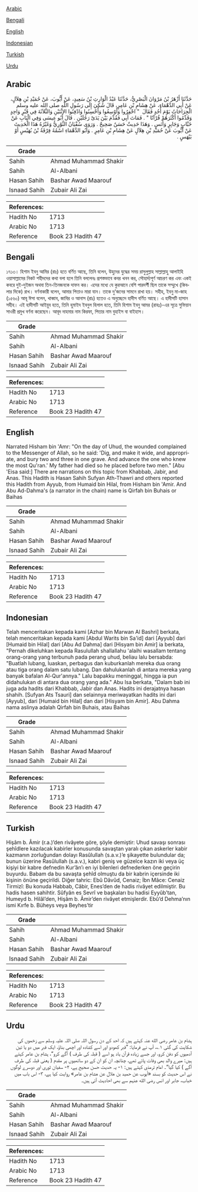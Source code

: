 [Arabic](#arabic)

[Bengali](#bengali)

[English](#english)

[Indonesian](#indonesian)

[Turkish](#turkish)

[Urdu](#urdu)

## Arabic


<div dir="rtl" lang="ar" style={{fontSize:'larger',backgroundColor:'#f8f9fa',padding:20}}>
حَدَّثَنَا أَزْهَرُ بْنُ مَرْوَانَ الْبَصْرِيُّ، حَدَّثَنَا عَبْدُ الْوَارِثِ بْنُ سَعِيدٍ، عَنْ أَيُّوبَ، عَنْ حُمَيْدِ بْنِ هِلاَلٍ، عَنْ أَبِي الدَّهْمَاءِ، عَنْ هِشَامِ بْنِ عَامِرٍ، قَالَ شُكِيَ إِلَى رَسُولِ اللَّهِ صلى الله عليه وسلم الْجِرَاحَاتُ يَوْمَ أُحُدٍ فَقَالَ ‏ "‏ احْفِرُوا وَأَوْسِعُوا وَأَحْسِنُوا وَادْفِنُوا الاِثْنَيْنِ وَالثَّلاَثَةَ فِي قَبْرٍ وَاحِدٍ وَقَدِّمُوا أَكْثَرَهُمْ قُرْآنًا ‏"‏ ‏.‏ فَمَاتَ أَبِي فَقُدِّمَ بَيْنَ يَدَىْ رَجُلَيْنِ ‏.‏ قَالَ أَبُو عِيسَى وَفِي الْبَابِ عَنْ خَبَّابٍ وَجَابِرٍ وَأَنَسٍ ‏.‏ وَهَذَا حَدِيثٌ حَسَنٌ صَحِيحٌ ‏.‏ وَرَوَى سُفْيَانُ الثَّوْرِيُّ وَغَيْرُهُ هَذَا الْحَدِيثَ عَنْ أَيُّوبَ عَنْ حُمَيْدِ بْنِ هِلاَلٍ عَنْ هِشَامِ بْنِ عَامِرٍ ‏.‏ وَأَبُو الدَّهْمَاءِ اسْمُهُ قِرْفَةُ بْنُ بُهَيْسٍ أَوْ بَيْهَسٍ ‏.‏
</div>
<div style={{backgroundColor:'#f8f9fa',padding:20, marginBottom: 10}}><table> <thead> <tr> <th>Grade</th> <th></th> </tr> </thead> <tbody> <tr><td>Sahih</td><td>Ahmad Muhammad Shakir</td></tr><tr><td>Sahih</td><td>Al-Albani</td></tr><tr><td>Hasan Sahih</td><td>Bashar Awad Maarouf</td></tr><tr><td>Isnaad Sahih</td><td>Zubair Ali Zai</td></tr></tbody></table><table> <thead> <tr> <th>References:</th> <th></th> </tr> </thead> <tbody><tr><td>Hadith No</td><td>1713</td></tr><tr><td>Arabic No</td><td>1713</td></tr><tr><td>Reference</td><td>Book 23 Hadith 47</td></tr></tbody></table></div>

## Bengali


<div dir="ltr" lang="bn" style={{fontSize:'larger',backgroundColor:'#f8f9fa',padding:20}}>
১৭১৩। হিশাম ইবনু আমির (রাঃ) হতে বর্ণিত আছে, তিনি বলেন, উহুদের যুদ্ধের সময় রাসুলুল্লাহ সাল্লাল্লাহু আলাইহি ওয়াসাল্লামের নিকট শহীদদের কথা বলা হলে তিনি বললেনঃ প্রশস্তভাবে কবর খনন কর, সৌহার্দ্যপূর্ণ আচরণ কর এবং একই কবরে দুই-দুইজন অথবা তিন-তিনজনকে দাফন কর। এদের মধ্যে যে কুরআনে বেশি পারদর্শী ছিল তাকে সম্মুখে (কিবলার দিকে) রাখ। বর্ণনাকারী বলেন, আমার পিতাও মারা যান। তাকে দু'জনের সামনে রাখা হয়। সহীহ, ইবনু মা-জাহ (১৫৬০) আবূ ঈসা বলেন, খাব্বাব, জাবির ও আনাস (রাঃ) হতেও এ অনুচ্ছেদে হাদীস বর্ণিত আছে। এ হাদীসটি হাসান সহীহ। এই হাদীসটি আইয়ুব হতে, তিনি হুমাইদ ইবনুল হিলাল হতে, তিনি হিশাম ইবনু আমর (রাহঃ)-এর সূত্রে সুফিয়ান সাওরী প্রমুখ বর্ণনা করেছেন। আবূদ দাহমার নাম কিরফা, পিতার নাম বুহাইস বা বাইহাস।
</div>
<div style={{backgroundColor:'#f8f9fa',padding:20, marginBottom: 10}}><table> <thead> <tr> <th>Grade</th> <th></th> </tr> </thead> <tbody> <tr><td>Sahih</td><td>Ahmad Muhammad Shakir</td></tr><tr><td>Sahih</td><td>Al-Albani</td></tr><tr><td>Hasan Sahih</td><td>Bashar Awad Maarouf</td></tr><tr><td>Isnaad Sahih</td><td>Zubair Ali Zai</td></tr></tbody></table><table> <thead> <tr> <th>References:</th> <th></th> </tr> </thead> <tbody><tr><td>Hadith No</td><td>1713</td></tr><tr><td>Arabic No</td><td>1713</td></tr><tr><td>Reference</td><td>Book 23 Hadith 47</td></tr></tbody></table></div>

## English


<div dir="ltr" lang="en" style={{fontSize:'larger',backgroundColor:'#f8f9fa',padding:20}}>
Narrated Hisham bin 'Amr: "On the day of Uhud, the wounded complained to the Messenger of Allah, so he said: 'Dig, and make it wide, and appropriate, and bury two and three in one grave. And advance the one who knew the most Qu'ran.' My father had died so he placed before two men." [Abu 'Eisa said:] There are narrations on this topic from Khabbab, Jabir, and Anas. This Hadith is Hasan Sahih Sufyan Ath-Thawri and others reported this Hadith from Ayyub, from Humaid bin Hilal, from Hisham bin 'Amir. And Abu Ad-Dahma's (a narrator in the chain) name is Qirfah bin Buhais or Baihas
</div>
<div style={{backgroundColor:'#f8f9fa',padding:20, marginBottom: 10}}><table> <thead> <tr> <th>Grade</th> <th></th> </tr> </thead> <tbody> <tr><td>Sahih</td><td>Ahmad Muhammad Shakir</td></tr><tr><td>Sahih</td><td>Al-Albani</td></tr><tr><td>Hasan Sahih</td><td>Bashar Awad Maarouf</td></tr><tr><td>Isnaad Sahih</td><td>Zubair Ali Zai</td></tr></tbody></table><table> <thead> <tr> <th>References:</th> <th></th> </tr> </thead> <tbody><tr><td>Hadith No</td><td>1713</td></tr><tr><td>Arabic No</td><td>1713</td></tr><tr><td>Reference</td><td>Book 23 Hadith 47</td></tr></tbody></table></div>

## Indonesian


<div dir="ltr" lang="id" style={{fontSize:'larger',backgroundColor:'#f8f9fa',padding:20}}>
Telah menceritakan kepada kami [Azhar bin Marwan Al Bashri] berkata, telah menceritakan kepada kami [Abdul Warits bin Sa'id] dari [Ayyub] dari [Humaid bin Hilal] dari [Abu Ad Dahma] dari [Hisyam bin Amir] ia berkata, "Pernah dikeluhkan kepada Rasulullah shallallahu 'alaihi wasallam tentang orang-orang yang terbunuh pada perang uhud, beliau lalu bersabda: "Buatlah lubang, luaskan, perbagus dan kuburkanlah mereka dua orang atau tiga orang dalam satu lubang. Dan dahulukanlah di antara mereka yang banyak bafalan Al-Qur'annya." Lalu bapakku meninggal, hingga ia pun didahulukan di antara dua orang yang ada." Abu Isa berkata, "Dalam bab ini juga ada hadits dari Khabbab, Jabir dan Anas. Hadits ini derajatnya hasan shahih. [Sufyan Ats Tsauri] dan selainnya meriwayatkan hadits ini dari [Ayyub], dari [Humaid bin Hilal] dan dari [Hisyam bin Amir]. Abu Dahma nama aslinya adalah Qirfah bin Buhais, atau Baihas
</div>
<div style={{backgroundColor:'#f8f9fa',padding:20, marginBottom: 10}}><table> <thead> <tr> <th>Grade</th> <th></th> </tr> </thead> <tbody> <tr><td>Sahih</td><td>Ahmad Muhammad Shakir</td></tr><tr><td>Sahih</td><td>Al-Albani</td></tr><tr><td>Hasan Sahih</td><td>Bashar Awad Maarouf</td></tr><tr><td>Isnaad Sahih</td><td>Zubair Ali Zai</td></tr></tbody></table><table> <thead> <tr> <th>References:</th> <th></th> </tr> </thead> <tbody><tr><td>Hadith No</td><td>1713</td></tr><tr><td>Arabic No</td><td>1713</td></tr><tr><td>Reference</td><td>Book 23 Hadith 47</td></tr></tbody></table></div>

## Turkish


<div dir="ltr" lang="tr" style={{fontSize:'larger',backgroundColor:'#f8f9fa',padding:20}}>
Hişâm b. Âmir (r.a.)’den rivâyete göre, şöyle demiştir: Uhud savaşı sonrası şehîdlere kazılacak kabirler konusunda savaştan yaralı çıkan askerler kabir kazmanın zorluğundan dolayı Rasûlullah (s.a.v.)’e şikayette bulundular da; bunun üzerine Rasûlullah (s.a.v.), kabri geniş ve güzelce kazın iki veya üç kişiyi bir kabre defnedin Kur’ân’ı en iyi bilenleri defnederken öne geçirin buyurdu. Babam da bu savaşta şehîd olmuştu da bir kabrin içersinde iki kişinin önüne geçirildi. Diğer tahric: Ebû Dâvûd, Cenaiz; İbn Mâce: Cenaiz Tirmizî: Bu konuda Habbab, Câbir, Enes’den de hadis rivâyet edilmiştir. Bu hadis hasen sahihtir. Sûfyân es Sevrî ve başkaları bu hadisi Eyyûb’tan, Humeyd b. Hilâl’den, Hişâm b. Âmir’den rivâyet etmişlerdir. Ebû’d Dehma’nın ismi Kırfe b. Büheys veya Beyhes’tir
</div>
<div style={{backgroundColor:'#f8f9fa',padding:20, marginBottom: 10}}><table> <thead> <tr> <th>Grade</th> <th></th> </tr> </thead> <tbody> <tr><td>Sahih</td><td>Ahmad Muhammad Shakir</td></tr><tr><td>Sahih</td><td>Al-Albani</td></tr><tr><td>Hasan Sahih</td><td>Bashar Awad Maarouf</td></tr><tr><td>Isnaad Sahih</td><td>Zubair Ali Zai</td></tr></tbody></table><table> <thead> <tr> <th>References:</th> <th></th> </tr> </thead> <tbody><tr><td>Hadith No</td><td>1713</td></tr><tr><td>Arabic No</td><td>1713</td></tr><tr><td>Reference</td><td>Book 23 Hadith 47</td></tr></tbody></table></div>

## Urdu


<div dir="rtl" lang="ur" style={{fontSize:'larger',backgroundColor:'#f8f9fa',padding:20}}>
ہشام بن عامر رضی الله عنہ کہتے ہیں کہ احد کے دن رسول اللہ صلی اللہ علیہ وسلم سے زخموں کی شکایت کی گئی ۱؎، آپ نے فرمایا: ”قبر کھودو اور اسے کشادہ اور اچھی بناؤ، ایک قبر میں دو یا تین آدمیوں کو دفن کرو، اور جسے زیادہ قرآن یاد ہو اسے ( قبلہ کی طرف ) آگے کرو“، ہشام بن عامر کہتے ہیں: میرے والد بھی وفات پائے تھے، چنانچہ ان کو ان کے دو ساتھیوں پر مقدم ( یعنی قبلہ کی طرف آگے ) کیا گیا“۔ امام ترمذی کہتے ہیں: ۱- یہ حدیث حسن صحیح ہے، ۲- سفیان ثوری اور دوسرے لوگوں نے اس حدیث کو بسند «أيوب عن حميد بن هلال عن هشام بن عامر» روایت کیا ہے، ۳- اس باب میں خباب، جابر اور انس رضی الله عنہم سے بھی احادیث آئی ہیں۔
</div>
<div style={{backgroundColor:'#f8f9fa',padding:20, marginBottom: 10}}><table> <thead> <tr> <th>Grade</th> <th></th> </tr> </thead> <tbody> <tr><td>Sahih</td><td>Ahmad Muhammad Shakir</td></tr><tr><td>Sahih</td><td>Al-Albani</td></tr><tr><td>Hasan Sahih</td><td>Bashar Awad Maarouf</td></tr><tr><td>Isnaad Sahih</td><td>Zubair Ali Zai</td></tr></tbody></table><table> <thead> <tr> <th>References:</th> <th></th> </tr> </thead> <tbody><tr><td>Hadith No</td><td>1713</td></tr><tr><td>Arabic No</td><td>1713</td></tr><tr><td>Reference</td><td>Book 23 Hadith 47</td></tr></tbody></table></div>